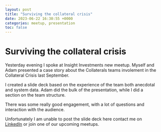 ```yaml
---
layout: post
title: "Surviving the collateral crisis"
date: 2023-06-22 16:30:55 +0000
categories: meetup, presentation
toc: false
---
```


# Surviving the collateral crisis

Yesterday evening I spoke at Insight Investments new meetup. Myself and Adam presented a case story about the Collaterals teams involement in the Collateral Crisis last September.

I created a slide deck based on the experience of the team both anecdotal and system data. Adam did the bulk of the presentation, while I did a section on the team structure.

There was some really good engagement, with a lot of questions and interaction with the audience.

Unfortunately I am unable to post the slide deck here contact me on [LinkedIn](https://www.linkedin.com/in/jdcooke/) or join one of our upcoming meetups.